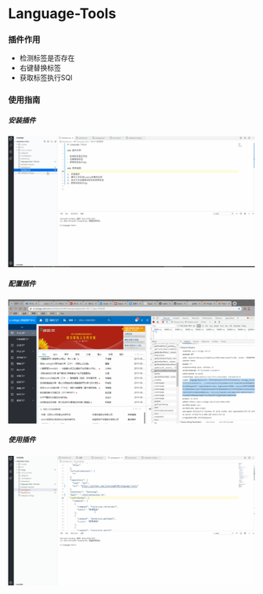 # Language-Tools

### 插件作用

- 检测标签是否存在
- 右键替换标签
- 获取标签执行SQl

### 使用指南

##### 安装插件

![](https://github.com/jiansong0720/Language-Tools/blob/master/image/install.gif?raw=true)

##### 配置插件

![](https://github.com/jiansong0720/Language-Tools/blob/master/image/config.gif?raw=true)

##### 使用插件

![](https://github.com/jiansong0720/Language-Tools/blob/master/image/use.gif?raw=true)

